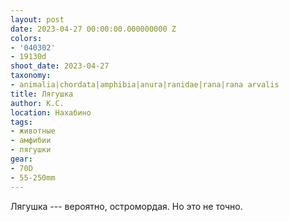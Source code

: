 ```yaml
---
layout: post
date: 2023-04-27 00:00:00.000000000 Z
colors:
- '040302'
- 19130d
shoot_date: 2023-04-27
taxonomy:
- animalia|chordata|amphibia|anura|ranidae|rana|rana arvalis
title: Лягушка
author: К.С.
location: Нахабино
tags:
- животные
- амфибии
- лягушки
gear:
- 70D
- 55-250mm
---
```

Лягушка --- вероятно, остромордая. Но это не точно.

